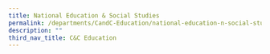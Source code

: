 ```yaml
---
title: National Education & Social Studies
permalink: /departments/CandC-Education/national-education-n-social-studies
description: ""
third_nav_title: C&C Education
---
```

